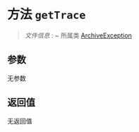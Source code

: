# 方法 `getTrace`

> *文件信息* : ~
> 所属类 [ArchiveException](../ArchiveException.md)




## 参数


无参数


## 返回值

无返回值

